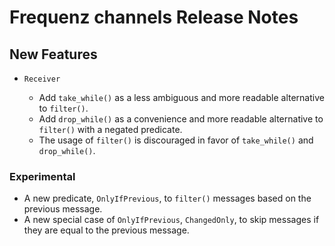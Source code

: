 # Frequenz channels Release Notes

## New Features

- `Receiver`

   * Add `take_while()` as a less ambiguous and more readable alternative to `filter()`.
   * Add `drop_while()` as a convenience and more readable alternative to `filter()` with a negated predicate.
   * The usage of `filter()` is discouraged in favor of `take_while()` and `drop_while()`.

### Experimental

- A new predicate, `OnlyIfPrevious`, to `filter()` messages based on the previous message.
- A new special case of `OnlyIfPrevious`, `ChangedOnly`, to skip messages if they are equal to the previous message.
